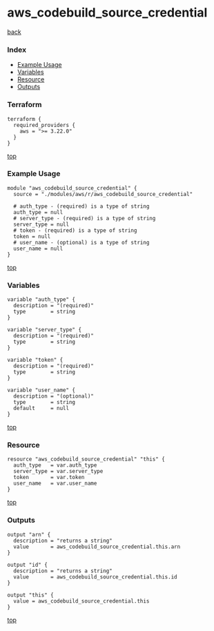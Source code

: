 # aws_codebuild_source_credential

[back](../aws.md)

### Index

- [Example Usage](#example-usage)
- [Variables](#variables)
- [Resource](#resource)
- [Outputs](#outputs)

### Terraform

```hcl
terraform {
  required_providers {
    aws = ">= 3.22.0"
  }
}
```

[top](#index)

### Example Usage

```hcl
module "aws_codebuild_source_credential" {
  source = "./modules/aws/r/aws_codebuild_source_credential"

  # auth_type - (required) is a type of string
  auth_type = null
  # server_type - (required) is a type of string
  server_type = null
  # token - (required) is a type of string
  token = null
  # user_name - (optional) is a type of string
  user_name = null
}
```

[top](#index)

### Variables

```hcl
variable "auth_type" {
  description = "(required)"
  type        = string
}

variable "server_type" {
  description = "(required)"
  type        = string
}

variable "token" {
  description = "(required)"
  type        = string
}

variable "user_name" {
  description = "(optional)"
  type        = string
  default     = null
}
```

[top](#index)

### Resource

```hcl
resource "aws_codebuild_source_credential" "this" {
  auth_type   = var.auth_type
  server_type = var.server_type
  token       = var.token
  user_name   = var.user_name
}
```

[top](#index)

### Outputs

```hcl
output "arn" {
  description = "returns a string"
  value       = aws_codebuild_source_credential.this.arn
}

output "id" {
  description = "returns a string"
  value       = aws_codebuild_source_credential.this.id
}

output "this" {
  value = aws_codebuild_source_credential.this
}
```

[top](#index)